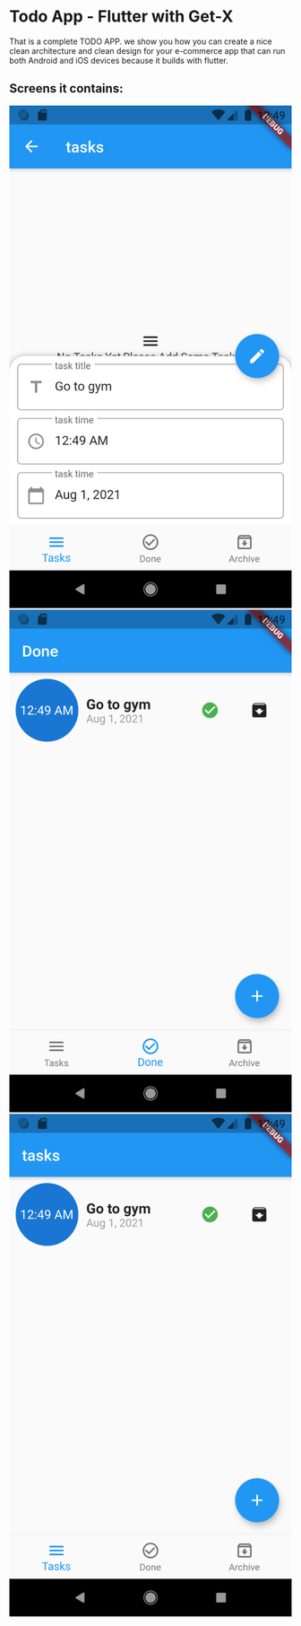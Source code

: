# Todo App - Flutter with Get-X

That is a complete TODO APP.
we show you how you can create a nice
clean architecture and clean design for your e-commerce app that can
run both Android and iOS devices because it builds with flutter.

## Screens it contains:

![Preview](1.png)
![Preview](2.png)
![Preview](3.png)